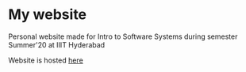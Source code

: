 # My website
Personal website made for Intro to Software Systems during semester Summer'20 at IIIT Hyderabad

Website is hosted [here](https://researchweb.iiit.ac.in/~kunal.jain/)
